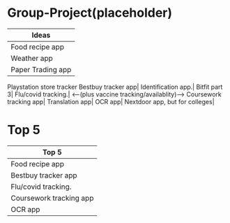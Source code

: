 # Group-Project(placeholder)

Ideas|
--------------|
Food recipe app|
Weather app|
Paper Trading app|
Playstation store tracker
Bestbuy tracker app|
Identification app.|
Bitfit part 3|
Flu/covid tracking.| <--(plus vaccine tracking/availablity)-->
Coursework tracking app|
Translation app|
OCR app|
Nextdoor app, but for colleges|

# Top 5 
Top 5|
--------------|
Food recipe app|
Bestbuy tracker app|
Flu/covid tracking.| <--(plus vaccine tracking/availablity)-->
Coursework tracking app|
OCR app|
